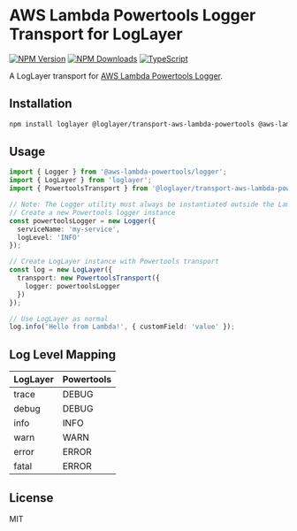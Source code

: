 # AWS Lambda Powertools Logger Transport for LogLayer

[![NPM Version](https://img.shields.io/npm/v/%40loglayer%2Ftransport-aws-lambda-powertools)](https://www.npmjs.com/package/@loglayer/transport-aws-lambda-powertools)
[![NPM Downloads](https://img.shields.io/npm/dm/%40loglayer%2Ftransport-aws-lambda-powertools)](https://www.npmjs.com/package/@loglayer/transport-aws-lambda-powertools)
[![TypeScript](https://img.shields.io/badge/%3C%2F%3E-TypeScript-%230074c1.svg)](http://www.typescriptlang.org/)

A LogLayer transport for [AWS Lambda Powertools Logger](https://docs.powertools.aws.dev/lambda/typescript/latest/core/logger/).

## Installation

```bash
npm install loglayer @loglayer/transport-aws-lambda-powertools @aws-lambda-powertools/logger
```

## Usage

```typescript
import { Logger } from '@aws-lambda-powertools/logger';
import { LogLayer } from 'loglayer';
import { PowertoolsTransport } from '@loglayer/transport-aws-lambda-powertools';

// Note: The Logger utility must always be instantiated outside the Lambda handler
// Create a new Powertools logger instance
const powertoolsLogger = new Logger({
  serviceName: 'my-service',
  logLevel: 'INFO'
});

// Create LogLayer instance with Powertools transport
const log = new LogLayer({
  transport: new PowertoolsTransport({
    logger: powertoolsLogger
  })
});

// Use LogLayer as normal
log.info('Hello from Lambda!', { customField: 'value' });
```

## Log Level Mapping

| LogLayer | Powertools |
|----------|------------|
| trace    | DEBUG      |
| debug    | DEBUG      |
| info     | INFO       |
| warn     | WARN       |
| error    | ERROR      |
| fatal    | ERROR      |

## License

MIT 